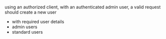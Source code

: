 using an authorized client, with an authenticated admin user, a valid request should create a new user
- with required user details
- admin users
- standard users
